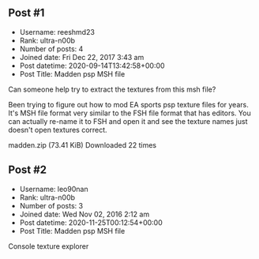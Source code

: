 ## Post #1
- Username: reeshmd23
- Rank: ultra-n00b
- Number of posts: 4
- Joined date: Fri Dec 22, 2017 3:43 am
- Post datetime: 2020-09-14T13:42:58+00:00
- Post Title: Madden psp MSH file

Can someone help try to extract the textures from this msh file?

Been trying to figure out how to mod EA sports psp texture files for years.  It's MSH file format very similar to the FSH file format that has editors.  You can actually re-name it to FSH and open it and see the texture names just doesn't open textures correct.


 madden.zip
(73.41 KiB) Downloaded 22 times
## Post #2
- Username: leo90nan
- Rank: ultra-n00b
- Number of posts: 3
- Joined date: Wed Nov 02, 2016 2:12 am
- Post datetime: 2020-11-25T00:12:54+00:00
- Post Title: Madden psp MSH file

Console texture explorer
